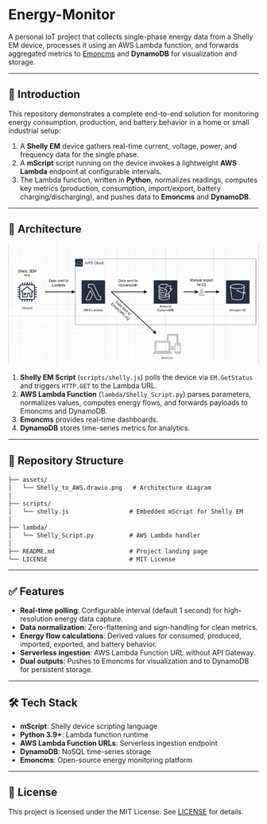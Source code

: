 # Energy-Monitor

A personal IoT project that collects single-phase energy data from a Shelly EM device, processes it using an AWS Lambda function, and forwards aggregated metrics to [Emoncms](https://emoncms.org/) and **DynamoDB** for visualization and storage.

---

## 🚀 Introduction

This repository demonstrates a complete end-to-end solution for monitoring energy consumption, production, and battery behavior in a home or small industrial setup:

1. A **Shelly EM** device gathers real-time current, voltage, power, and frequency data for the single phase.
2. A **mScript** script running on the device invokes a lightweight **AWS Lambda** endpoint at configurable intervals.
3. The Lambda function, written in **Python**, normalizes readings, computes key metrics (production, consumption, import/export, battery charging/discharging), and pushes data to **Emoncms** and **DynamoDB**.

---

## 🔧 Architecture

![Architecture Diagram](./assets/Shelly_to_AWS.drawio.png)

1. **Shelly EM Script** (`scripts/shelly.js`) polls the device via `EM.GetStatus` and triggers `HTTP.GET` to the Lambda URL.
2. **AWS Lambda Function** (`lambda/Shelly_Script.py`) parses parameters, normalizes values, computes energy flows, and forwards payloads to Emoncms and DynamoDB.
3. **Emoncms** provides real-time dashboards.
4. **DynamoDB** stores time-series metrics for analytics.

---

## 📂 Repository Structure

```
├── assets/
│   └── Shelly_to_AWS.drawio.png   # Architecture diagram
│
├── scripts/
│   └── shelly.js                 # Embedded mScript for Shelly EM
│
├── lambda/
│   └── Shelly_Script.py          # AWS Lambda handler
│
├── README.md                     # Project landing page
└── LICENSE                       # MIT License
```

---

## ✅ Features

- **Real-time polling**: Configurable interval (default 1 second) for high-resolution energy data capture.
- **Data normalization**: Zero-flattening and sign-handling for clean metrics.
- **Energy flow calculations**: Derived values for consumed, produced, imported, exported, and battery behavior.
- **Serverless ingestion**: AWS Lambda Function URL without API Gateway.
- **Dual outputs**: Pushes to Emoncms for visualization and to DynamoDB for persistent storage.

---

## 🛠 Tech Stack

- **mScript**: Shelly device scripting language
- **Python 3.9+**: Lambda function runtime
- **AWS Lambda Function URLs**: Serverless ingestion endpoint
- **DynamoDB**: NoSQL time-series storage
- **Emoncms**: Open-source energy monitoring platform

---

## 📄 License

This project is licensed under the MIT License. See [LICENSE](./LICENSE) for details.
